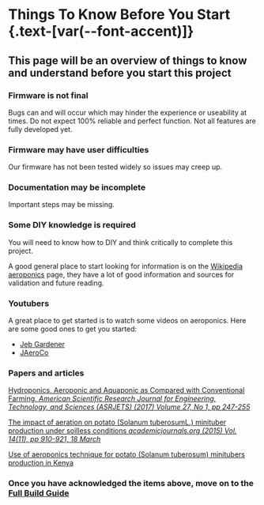 # Things To Know Before You Start {.text-[var(--font-accent)]}

## This page will be an overview of things to know and understand before you start this project

### Firmware is not final

Bugs can and will occur which may hinder the experience or useability at times.
Do not expect 100% reliable and perfect function. Not all features are fully developed yet.

### Firmware may have user difficulties

Our firmware has not been tested widely so issues may creep up.

### Documentation may be incomplete

Important steps may be missing.

### Some DIY knowledge is required

You will need to know how to DIY and think critically to complete this project.

A good general place to start looking for information is on the [Wikipedia aeroponics](https://en.wikipedia.org/wiki/Aeroponics) page, they have a lot of good information and sources for validation and future reading.

### Youtubers

A great place to get started is to watch some videos on aeroponics. Here are some good ones to get you started:

* [Jeb Gardener](https://www.youtube.com/channel/UC5zdi4KM3ewwfYMNo_KnU0A/featured)
* [JAeroCo](https://www.youtube.com/channel/UCxJC4JRtlIoxpO-2pNGEKGw)

### Papers and articles

[Hydroponics, Aeroponic and Aquaponic as Compared with Conventional Farming, _American Scientific Research Journal for Engineering, Technology, and Sciences (ASRJETS) (2017) Volume 27, No 1, pp 247-255_](https://asrjetsjournal.org/index.php/American_Scientific_Journal/article/download/2543/1028)

[The impact of aeration on potato (Solanum tuberosumL.) minituber production under soilless conditions _academicjournals.org (2015) Vol. 14(11), pp 910-921, 18 March_](https://www.academicjournals.org/article/article1426864985_Mobini%20et%20al.pdf)

[Use of aeroponics technique for potato (Solanum tuberosum) minitubers production in Kenya](https://www.academicjournals.org/article/article1379513341_Mbiyu%20et%20al.pdf)

### Once you have acknowledged the items above, move on to the [Full Build Guide](../how_to_build/full_build)
